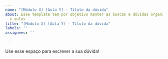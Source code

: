 ```yaml
---
name: "[Módulo X] [Aula Y] - Título da dúvida"
about: Esse template tem por objetivo manter as buscas e dúvidas organizadas por módulo
  e aulas
title: "[Módulo X] [Aula Y] - Título da dúvida"
labels: ''
assignees: ''

---
```


Use esse espaço para escrever a sua dúvida!
